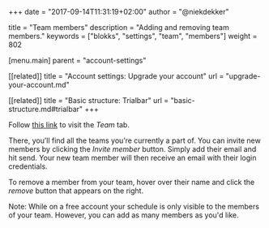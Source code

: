 +++
date            = "2017-09-14T11:31:19+02:00"
author          = "@niekdekker"

title           = "Team members"
description     = "Adding and removing team members."
keywords        = ["blokks", "settings", "team", "members"]
weight          = 802

[menu.main]
parent          = "account-settings"

[[related]]
title = "Account settings: Upgrade your account"
url = "upgrade-your-account.md"

[[related]]
title = "Basic structure: Trialbar"
url = "basic-structure.md#trialbar"
+++

Follow [this link](https://blokks.co/manage/teams) to visit the *Team* tab.

There, you’ll find all the teams you’re currently a part of. You can invite new members by clicking the *Invite member* button. Simply add their email and hit send. Your new team member will then receive an email with their login credentials.

To remove a member from your team, hover over their name and click the *remove* button that appears on the right.

<span class='note'>Note: While on a free account your schedule is only visible to the members of your team. However, you can add as many members as you'd like.</span>